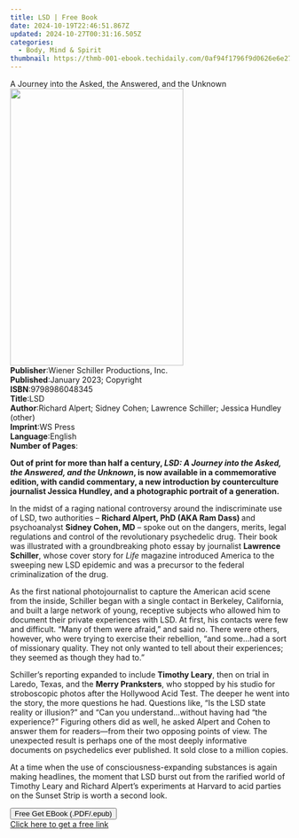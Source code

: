 ```yaml
---
title: LSD | Free Book
date: 2024-10-19T22:46:51.867Z
updated: 2024-10-27T00:31:16.505Z
categories:
  - Body, Mind & Spirit
thumbnail: https://thmb-001-ebook.techidaily.com/0af94f1796f9d0626e6e2732d208aa5b51905eab4bc4c1774a70766f42f47657.jpg
---
```

<main id="book-container">
  <div class="flex flex-col">
    <div class="book-brief flex-1 py-6 px-4 sm:p-6 md:py-10 md:px-8">
      <!-- brief-->
      <div class="book-brief-main">
        A Journey into the Asked, the Answered, and the Unknown
      </div>
    </div>
    <div
      class="book-meta-info flex-1 grid gap-4 col-start-1 col-end-3 row-start-1 sm:mb-6 sm:grid-cols-4 lg:gap-6 lg:col-start-2 lg:row-end-6 lg:row-span-6 lg:mb-0"
    >
      <div
        class="book-meta-info-left place-content-center mt-4 p-4 text-sm leading-6 col-start-2 col-span-2 dark:text-slate-400"
      >
        <img
          class="w-full h-500 object-cover rounded-lg sm:h-255 sm:col-span-2 lg:col-span-full"
          src="https://img-001-ebook.techidaily.com/5bbeba9f44c62c9149eb403d6f19fe1702c83571d87c63bb45e2dbbd47727257.jpg"
          alt=""
          width="312"
          height="500"
        />
      </div>
      <div
        class="book-meta-info-right mt-2 col-start-1 row-start-2 col-span-3 self-center"
      >
        <!-- meta data  -->
        <div class="flex flex-col px-4 md:px-8">
          <div class="flex-1">
            <strong>Publisher</strong>:<span class="px-2"
              >Wiener Schiller Productions, Inc.</span
            >
          </div>
          <div class="flex-1">
            <strong>Published</strong>:<span class="px-2"
              >January 2023; Copyright</span
            >
          </div>
          <div class="flex-1">
            <strong>ISBN</strong>:<span class="px-2">9798986048345</span>
          </div>
          <div class="flex-1">
            <strong>Title</strong>:<span class="px-2">LSD</span>
          </div>
          <div class="flex-1">
            <strong>Author</strong>:<span class="px-2"
              >Richard Alpert; Sidney Cohen; Lawrence Schiller; Jessica Hundley
              (other)</span
            >
          </div>
          <div class="flex-1">
            <strong>Imprint</strong>:<span class="px-2">WS Press</span>
          </div>
          <div class="flex-1">
            <strong>Language</strong>:<span class="px-2">English</span>
          </div>
          <div class="flex-1">
            <strong>Number of Pages</strong>:<span class="px-2"></span>
          </div>
        </div>
      </div>
    </div>
    <div class="book-description flex-1 py-6 px-4 sm:p-6 md:py-10 md:px-8">
      <div class="book-description-main">
        <div accordion-content="" id="description">
          <p>
            <b
              >Out of print for more than half a century,
              <i>LSD: A Journey into the Asked, the Answered, and the Unknown</i
              >, is now available in a commemorative edition, with candid
              commentary, a new introduction by counterculture journalist
              Jessica Hundley, and a photographic portrait of a generation.</b
            >
          </p>
          <p>
            In the midst of a raging national controversy around the
            indiscriminate use of LSD, two authorities –
            <b>Richard Alpert, PhD (AKA Ram Dass) </b>and psychoanalyst
            <b>Sidney Cohen, MD</b> – spoke out on the dangers, merits, legal
            regulations and control of the revolutionary psychedelic drug. Their
            book was illustrated with a groundbreaking photo essay by journalist
            <b>Lawrence Schiller</b>, whose cover story for <i>Life </i>magazine
            introduced America to the sweeping new LSD epidemic and was a
            precursor to the federal criminalization of the drug.
          </p>
          <p>
            As the first national photojournalist to capture the American acid
            scene from the inside, Schiller began with a single contact in
            Berkeley, California, and built a large network of young, receptive
            subjects who allowed him to document their private experiences with
            LSD. At first, his contacts were few and difficult. “Many of them
            were afraid,” and said no. There were others, however, who were
            trying to exercise their rebellion, “and some…had a sort of
            missionary quality. They not only wanted to tell about their
            experiences; they seemed as though they had to.”
          </p>
          <p>
            Schiller’s reporting expanded to include <b>Timothy Leary</b>, then
            on trial in Laredo, Texas, and the <b>Merry Pranksters</b>, who
            stopped by his studio for stroboscopic photos after the Hollywood
            Acid Test. The deeper he went into the story, the more questions he
            had. Questions like, “Is the LSD state reality or illusion?” and
            “Can you understand…without having had “the experience?” Figuring
            others did as well, he asked Alpert and Cohen to answer them for
            readers—from their two opposing points of view. The unexpected
            result is perhaps one of the most deeply informative documents on
            psychedelics ever published. It sold close to a million copies.
          </p>
          <p>
            At a time when the use of consciousness-expanding substances is
            again making headlines, the moment that LSD burst out from the
            rarified world of Timothy Leary and Richard Alpert’s experiments at
            Harvard to acid parties on the Sunset Strip is worth a second
            look.&nbsp;
          </p>
        </div>
        <div class="accordion-fader"></div>
      </div>
    </div>
    <div class="book-excerpts flex-1 py-6 px-4 sm:p-6 md:py-10 md:px-8"></div>
    <div
      class="book-about-author flex-1 py-6 px-4 sm:p-6 md:py-10 md:px-8"
    ></div>
    <div class="book-free-get flex-1 py-6 px-4 sm:p-6 md:py-10 md:px-8">
      <button
        id="btn-free-get"
        class="bg-blue-500 hover:bg-blue-700 text-white font-bold py-2 px-4 rounded"
      >
        Free Get EBook (.PDF/.epub)
      </button>
      <div id="countdown-display" class="px-2 text-lg mt-2"></div>
      <a
        id="free-link"
        class="hidden bg-blue-500 hover:bg-blue-700 text-white font-bold py-2 px-4 rounded"
        href="https://www.ebooks.com/en-us/book/210712315/lsd/richard-alpert/"
        target="_blank"
        >Click here to get a free link</a
      >
    </div>
    <script>
      let countdownTime = 0;
      let countdownInterval = null;
      document
        .getElementById('btn-free-get')
        .addEventListener('click', startCountdown);
      function startCountdown() {
        countdownTime = new Date().getTime() + 60000 * 3;
        countdownInterval = setInterval(updateCountdown, 1000);
        document.getElementById('btn-free-get').disabled = true;
        document
          .getElementById('btn-free-get')
          .classList.add('bg-gray-500', 'cursor-not-allowed');
      }
      function updateCountdown() {
        let currentTime = new Date().getTime();
        let timeLeft = countdownTime - currentTime;
        let secondsLeft = Math.floor(timeLeft / 1000);
        document.getElementById('countdown-display').innerHTML =
          `Remaining time: ${secondsLeft} seconds.`;
        if (secondsLeft <= 0) {
          clearInterval(countdownInterval);
          document.getElementById('btn-free-get').classList.add('hidden');
          document.getElementById('free-link').classList.remove('hidden');
          document.getElementById('countdown-display').innerHTML = '';
        }
      }
    </script>
  </div>
</main>

<ins class="adsbygoogle"
      style="display:block"
      data-ad-client="ca-pub-7571918770474297"
      data-ad-slot="8358498916"
      data-ad-format="auto"
      data-full-width-responsive="true"></ins>
    